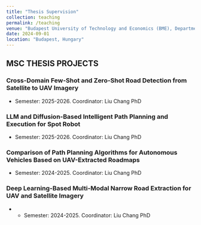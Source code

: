 ```yaml
---
title: "Thesis Supervision"
collection: teaching
permalink: /teaching
venue: "Budapest University of Technology and Economics (BME), Department of Networked Systems and Services "
date: 2024-09-01
location: "Budapest, Hungary"
---
```



## MSC THESIS PROJECTS

### Cross-Domain Few-Shot and Zero-Shot Road Detection from Satellite to UAV Imagery
- Semester: 2025-2026. Coordinator: Liu Chang PhD

### LLM and Diffusion-Based Intelligent Path Planning and Execution for Spot Robot
- Semester: 2025-2026. Coordinator: Liu Chang PhD

### Comparison of Path Planning Algorithms for Autonomous Vehicles Based on UAV-Extracted Roadmaps
- Semester: 2024-2025. Coordinator: Liu Chang PhD

### Deep Learning-Based Multi-Modal Narrow Road Extraction for UAV and Satellite Imagery
- - Semester: 2024-2025. Coordinator: Liu Chang PhD
